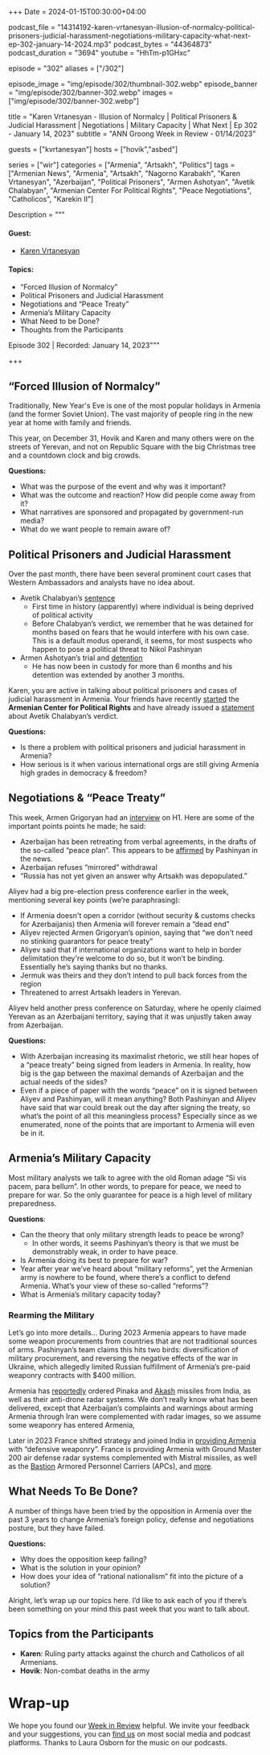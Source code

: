 +++
Date = 2024-01-15T00:30:00+04:00

podcast_file = "14314192-karen-vrtanesyan-illusion-of-normalcy-political-prisoners-judicial-harassment-negotiations-military-capacity-what-next-ep-302-january-14-2024.mp3"
podcast_bytes = "44364873"
podcast_duration = "3694"
youtube = "HhTm-p1GHxc"

episode = "302"
aliases = ["/302"]

episode_image = "img/episode/302/thumbnail-302.webp"
episode_banner = "img/episode/302/banner-302.webp"
images = ["img/episode/302/banner-302.webp"]

title = "Karen Vrtanesyan - Illusion of Normalcy | Political Prisoners & Judicial Harassment | Negotiations | Military Capacity | What Next | Ep 302 - January 14, 2023"
subtitle = "ANN Groong Week in Review - 01/14/2023"

guests = ["kvrtanesyan"]
hosts = ["hovik","asbed"]

series = ["wir"]
categories = ["Armenia", "Artsakh", "Politics"]
tags = ["Armenian News", "Armenia", "Artsakh", "Nagorno Karabakh", "Karen Vrtanesyan", "Azerbaijan", "Political Prisoners", "Armen Ashotyan", "Avetik Chalabyan", "Armenian Center For Political Rights", "Peace Negotiations", "Catholicos", "Karekin II"]

Description = """

#### Guest:
* [Karen Vrtanesyan](/guest/kvrtanesyan)

#### Topics:
* “Forced Illusion of Normalcy”
* Political Prisoners and Judicial Harassment
* Negotiations and “Peace Treaty”
* Armenia’s Military Capacity
* What Need to be Done?
* Thoughts from the Participants

Episode 302 | Recorded: January 14, 2023"""

+++

## “Forced Illusion of Normalcy”

Traditionally, New Year's Eve is one of the most popular holidays in Armenia (and the former Soviet Union). The vast majority of people ring in the new year at home with family and friends.

This year, on December 31, Hovik and Karen and many others were on the streets of Yerevan, and not on Republic Square with the big Christmas tree and a countdown clock and big crowds.

**Questions:**
* What was the purpose of the event and why was it important?
* What was the outcome and reaction? How did people come away from it?
* What narratives are sponsored and propagated by government-run media?
* What do we want people to remain aware of?


## Political Prisoners and Judicial Harassment

Over the past month, there have been several prominent court cases that Western Ambassadors and analysts have no idea about.

* Avetik Chalabyan’s [sentence](https://www.panorama.am/en/news/2023/12/13/opposition-activist-charges/2939270)
    * First time in history (apparently) where individual is being deprived of political activity
    * Before Chalabyan’s verdict, we remember that he was detained for months based on fears that he would interfere with his own case. This is a default modus operandi, it seems, for most suspects who happen to pose a political threat to Nikol Pashinyan
* Armen Ashotyan’s trial and [detention](https://www.azatutyun.am/a/32767431.html)
    * He has now been in custody for more than 6 months and his detention was extended by another 3 months.

Karen, you are active in talking about political prisoners and cases of judicial harassment in Armenia. Your friends have recently [started](https://step1.am/blog/2023/12/13/8306/) the **Armenian Center for Political Rights** and have already issued a [statement](https://armhels.com/wp-content/uploads/2024/01/Joint_Report_HCA_ACPR_10.01.2024_ARM.pdf?fbclid=IwAR3mDviEX9CqEEAs1QFf9Q6I-YYvVTtxY7Qt1YOPxMzVjFP9U3CVCoIMOGE) about Avetik Chalabyan’s verdict.

**Questions:**
* Is there a problem with political prisoners and judicial harassment in Armenia?
* How serious is it when various international orgs are still giving Armenia high grades in democracy & freedom?


## Negotiations & “Peace Treaty”

This week, Armen Grigoryan had an [interview](https://www.1tv.am/en/video/Interview-with-Armen-Grigoryan/220209) on H1. Here are some of the important points points he made; he said:



* Azerbaijan has been retreating from verbal agreements, in the drafts of the so-called “peace plan”. This appears to be [affirmed](https://armenpress.am/eng/news/1127976.html) by Pashinyan in the news.
* Azerbaijan refuses “mirrored” withdrawal
* “Russia has not yet given an answer why Artsakh was depopulated.”

Aliyev had a big pre-election press conference earlier in the week, mentioning several key points (we’re paraphrasing):
* If Armenia doesn't open a corridor (without security & customs checks for Azerbaijanis) then Armenia will forever remain a “dead end”
* Aliyev rejected Armen Grigoryan’s opinion, saying that “we don't need no stinking guarantors for peace treaty”
* Aliyev said that if international organizations want to help in border delimitation they're welcome to do so, but it won’t be binding. Essentially he’s saying thanks but no thanks.
* Jermuk was theirs and they don’t intend to pull back forces from the region
* Threatened to arrest Artsakh leaders in Yerevan.

Aliyev held another press conference on Saturday, where he openly claimed Yerevan as an Azerbaijani territory, saying that it was unjustly taken away from Azerbaijan.

**Questions:**
* With Azerbaijan increasing its maximalist rhetoric, we still hear hopes of a “peace treaty” being signed from leaders in Armenia. In reality, how big is the gap between the maximal demands of Azerbaijan and the actual needs of the sides?
* Even if a piece of paper with the words “peace” on it is signed between Aliyev and Pashinyan, will it mean anything? Both Pashinyan and Aliyev have said that war could break out the day after signing the treaty, so what’s the point of all this meaningless process? Especially since as we enumerated, none of the points that are important to Armenia will even be in it.


## Armenia’s Military Capacity

Most military analysts we talk to agree with the old Roman adage “Si vis pacem, para bellum”. In other words, to prepare for peace, we need to prepare for war. So the only guarantee for peace is a high level of military preparedness.

**Questions**:
* Can the theory that only military strength leads to peace be wrong?
    * In other words, it seems Pashinyan’s theory is that we must be demonstrably weak, in order to have peace.
* Is Armenia doing its best to prepare for war?
* Year after year we’ve heard about “military reforms”, yet the Armenian army is nowhere to be found, where there’s a conflict to defend Armenia. What’s your view of these so-called “reforms”?
* What is Armenia’s military capacity today?


### Rearming the Military

Let’s go into more details… During 2023 Armenia appears to have made some weapon procurements from countries that are not traditional sources of arms. Pashinyan’s team claims this hits two birds: diversification of military procurement, and reversing the negative effects of the war in Ukraine, which allegedly limited Russian fulfillment of Armenia’s pre-paid weaponry contracts with $400 million.

Armenia has [reportedly](https://www.eurasiantimes.com/france-joins-india-to-arm-armenia-against-azerbaijan/) ordered Pinaka and [Akash](https://www.eurasiantimes.com/akash-missiles-armenia-emerges-prime-contender/) missiles from India, as well as their anti-drone radar systems. We don’t really know what has been delivered, except that Azerbaijan’s complaints and warnings about arming Armenia through Iran were complemented with radar images, so we assume some weaponry has entered Armenia,

Later in 2023 France shifted strategy and joined India in [providing Armenia](https://www.barrons.com/news/france-announces-sale-of-defensive-weapons-to-armenia-890aa2bb) with “defensive weaponry”. France is providing Armenia with Ground Master 200 air defense radar systems complemented with Mistral missiles, as well as the [Bastion](https://www.armyrecognition.com/defense_news_november_2023_global_security_army_industry/france_secretly_deliver_at_least_22_bastion_4x4_apcs_to_armenia.html#google_vignette) Armored Personnel Carriers (APCs), and [more](https://www.ouest-france.fr/europe/armenie/des-vehicules-de-transport-de-troupes-bastion-livres-a-larmenie-8121f358-81f9-11ee-a407-397218b61e71).


## What Needs To Be Done?

A number of things have been tried by the opposition in Armenia over the past 3 years to change Armenia’s foreign policy, defense and negotiations posture, but they have failed.

**Questions:**
* Why does the opposition keep failing?
* What is the solution in your opinion?
* How does your idea of “rational nationalism” fit into the picture of a solution?

Alright, let’s wrap up our topics here. I’d like to ask each of you if there’s been something on your mind this past week that you want to talk about.

## Topics from the Participants
* **Karen**: Ruling party attacks against the church and Catholicos of all Armenians.
* **Hovik**: Non-combat deaths in the army

# Wrap-up

We hope you found our [Week in Review](https://podcasts.groong.org/) helpful. We invite your feedback and your suggestions, you can [find us](https://linktr.ee/groong) on most social media and podcast platforms. Thanks to Laura Osborn for the music on our podcasts.
